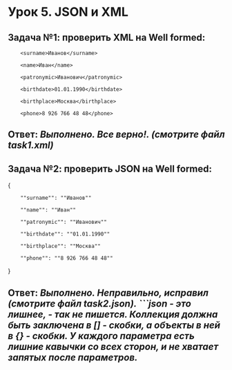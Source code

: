 # __Урок 5. JSON и XML__

## __Задача №1: проверить XML на Well formed:__

<req>

        <surname>Иванов</surname>

        <name>Иван</name>

        <patronymic>Иванович</patronymic>

        <birthdate>01.01.1990</birthdate>

        <birthplace>Москва</birthplace>

        <phone>8 926 766 48 48</phone>

</req>

## Ответ: *Выполнено. Все верно!. (смотрите файл task1.xml)*

## __Задача №2: проверить JSON на Well formed:__


{

        ""surname"": ""Иванов""

        ""name"": ""Иван""

        ""patronymic"": ""Иванович""

        ""birthdate"": ""01.01.1990""

        ""birthplace"": ""Москва""

        ""phone"": ""8 926 766 48 48""

}

## Ответ: *Выполнено. Неправильно, исправил (смотрите файл task2.json). ```json - это лишнее, </aside> - так не пишется. Коллекция должна быть заключена в [] - скобки, а объекты в ней в {} - скобки. У каждого параметра есть лишние кавычки со всех сторон, и не хватает запятых после параметров.*